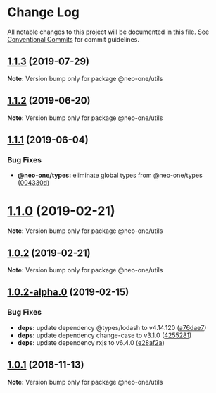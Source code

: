 # Change Log

All notable changes to this project will be documented in this file.
See [Conventional Commits](https://conventionalcommits.org) for commit guidelines.

## [1.1.3](https://github.com/neo-one-suite/neo-one/compare/@neo-one/utils@1.1.2...@neo-one/utils@1.1.3) (2019-07-29)

**Note:** Version bump only for package @neo-one/utils





## [1.1.2](https://github.com/neo-one-suite/neo-one/compare/@neo-one/utils@1.1.1...@neo-one/utils@1.1.2) (2019-06-20)

**Note:** Version bump only for package @neo-one/utils





## [1.1.1](https://github.com/neo-one-suite/neo-one/compare/@neo-one/utils@1.1.0...@neo-one/utils@1.1.1) (2019-06-04)


### Bug Fixes

* **@neo-one/types:** eliminate global types from @neo-one/types ([004330d](https://github.com/neo-one-suite/neo-one/commit/004330d))





# [1.1.0](https://github.com/neo-one-suite/neo-one/compare/@neo-one/utils@1.0.2...@neo-one/utils@1.1.0) (2019-02-21)

**Note:** Version bump only for package @neo-one/utils





## [1.0.2](https://github.com/neo-one-suite/neo-one/compare/@neo-one/utils@1.0.2-alpha.0...@neo-one/utils@1.0.2) (2019-02-21)

**Note:** Version bump only for package @neo-one/utils





## [1.0.2-alpha.0](https://github.com/neo-one-suite/neo-one/compare/@neo-one/utils@1.0.1...@neo-one/utils@1.0.2-alpha.0) (2019-02-15)


### Bug Fixes

* **deps:** update dependency @types/lodash to v4.14.120 ([a76dae7](https://github.com/neo-one-suite/neo-one/commit/a76dae7))
* **deps:** update dependency change-case to v3.1.0 ([4255281](https://github.com/neo-one-suite/neo-one/commit/4255281))
* **deps:** update dependency rxjs to v6.4.0 ([e28af2a](https://github.com/neo-one-suite/neo-one/commit/e28af2a))





## [1.0.1](https://github.com/neo-one-suite/neo-one/compare/@neo-one/utils@1.0.0...@neo-one/utils@1.0.1) (2018-11-13)

**Note:** Version bump only for package @neo-one/utils
